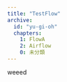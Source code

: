 ```yaml
---
title: "TestFlow"
archive:
  id: "yu-gi-oh"
  chapters:
    1: FlowA
    2: Airflow
    0: 未分類
---
```


weeed
